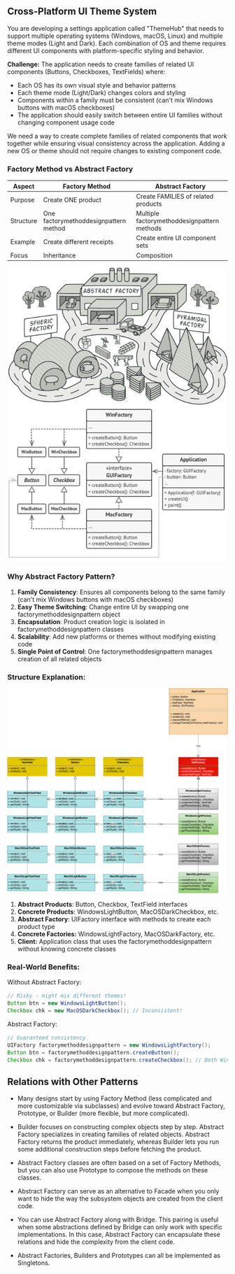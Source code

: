 ## Cross-Platform UI Theme System

You are developing a settings application called "ThemeHub" that needs to support multiple operating systems (Windows, macOS, Linux) and multiple theme modes (Light and Dark). Each combination of OS and theme requires different UI components with platform-specific styling and behavior.

**Challenge:**
The application needs to create families of related UI components (Buttons, Checkboxes, TextFields) where:

- Each OS has its own visual style and behavior patterns
- Each theme mode (Light/Dark) changes colors and styling
- Components within a family must be consistent (can't mix Windows buttons with macOS checkboxes)
- The application should easily switch between entire UI families without changing component usage code

We need a way to create complete families of related components that work together while ensuring visual consistency across the application. Adding a new OS or theme should not require changes to existing component code.

### Factory Method vs Abstract Factory

| Aspect | Factory Method | Abstract Factory |
|--------|---------------|------------------|
| Purpose | Create ONE product | Create FAMILIES of related products |
| Structure | One factorymethoddesignpattern method | Multiple factorymethoddesignpattern methods |
| Example | Create different receipts | Create entire UI component sets |
| Focus | Inheritance | Composition |

![abstract-factorymethoddesignpattern.png](abstract-factory.png)
![Abstract_factory_uml.png](Abstract_factory_uml.png)
### Why Abstract Factory Pattern?

1. **Family Consistency**: Ensures all components belong to the same family (can't mix Windows buttons with macOS checkboxes)
2. **Easy Theme Switching**: Change entire UI by swapping one factorymethoddesignpattern object
3. **Encapsulation**: Product creation logic is isolated in factorymethoddesignpattern classes
4. **Scalability**: Add new platforms or themes without modifying existing code
5. **Single Point of Control**: One factorymethoddesignpattern manages creation of all related objects

### Structure Explanation:
![UML_abstract_factory.png](UML_abstract_factory.png)
1. **Abstract Products**: Button, Checkbox, TextField interfaces
2. **Concrete Products**: WindowsLightButton, MacOSDarkCheckbox, etc.
3. **Abstract Factory**: UIFactory interface with methods to create each product type
4. **Concrete Factories:** WindowsLightFactory, MacOSDarkFactory, etc.
5. **Client:** Application class that uses the factorymethoddesignpattern without knowing concrete classes

### Real-World Benefits:
Without Abstract Factory:

```java
// Risky - might mix different themes!
Button btn = new WindowsLightButton();
Checkbox chk = new MacOSDarkCheckbox(); // Inconsistent!
```

Abstract Factory:
```java
// Guaranteed consistency
UIFactory factorymethoddesignpattern = new WindowsLightFactory();
Button btn = factorymethoddesignpattern.createButton();
Checkbox chk = factorymethoddesignpattern.createCheckbox(); // Both Windows Light!
```


## Relations with Other Patterns

- Many designs start by using Factory Method (less complicated and more customizable via subclasses) and evolve toward Abstract Factory, Prototype, or Builder (more flexible, but more complicated).

- Builder focuses on constructing complex objects step by step. Abstract Factory specializes in creating families of related objects. Abstract Factory returns the product immediately, whereas Builder lets you run some additional construction steps before fetching the product.

- Abstract Factory classes are often based on a set of Factory Methods, but you can also use Prototype to compose the methods on these classes.

- Abstract Factory can serve as an alternative to Facade when you only want to hide the way the subsystem objects are created from the client code.

- You can use Abstract Factory along with Bridge. This pairing is useful when some abstractions defined by Bridge can only work with specific implementations. In this case, Abstract Factory can encapsulate these relations and hide the complexity from the client code.

- Abstract Factories, Builders and Prototypes can all be implemented as Singletons.